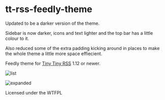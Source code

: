 tt-rss-feedly-theme
===================

Updated to be a darker version of the theme.

Sidebar is now darker, icons and text lighter and the top bar has a little colour to it.

Also reduced some of the extra padding kicking around in places to make the whole theme a little more space effiecient.

Feedly theme for [Tiny Tiny RSS](http://tt-rss.org/redmine/projects/tt-rss/wiki) 1.12 or newer.

![list](https://raw.github.com/pleaseremove/tt-rss-feedly-theme/master/feedly-screenshots/screenshot1.png)

![expanded](https://raw.github.com/pleaseremove/tt-rss-feedly-theme/master/feedly-screenshots/screenshot1.png)

Licensed under the WTFPL
